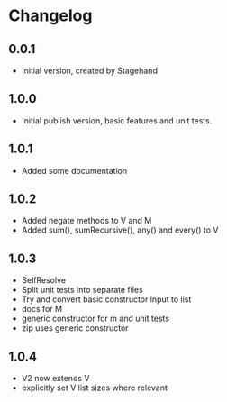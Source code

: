 # Changelog

## 0.0.1

- Initial version, created by Stagehand

## 1.0.0

- Initial publish version, basic features and unit tests.

## 1.0.1

- Added some documentation

## 1.0.2

- Added negate methods to V and M
- Added sum(), sumRecursive(), any() and every() to V

## 1.0.3

- SelfResolve
- Split unit tests into separate files
- Try and convert basic constructor input to list
- docs for M
- generic constructor for m and unit tests
- zip uses generic constructor

## 1.0.4

- V2 now extends V
- explicitly set V list sizes where relevant
